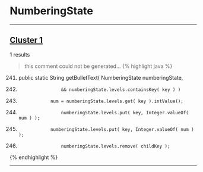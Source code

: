 # NumberingState

***

## [Cluster 1](./1)
1 results
> this comment could not be generated...
{% highlight java %}
241. public static String getBulletText( NumberingState numberingState,
255.                     && numberingState.levels.containsKey( key ) )
257.                 num = numberingState.levels.get( key ).intValue();
261.                     numberingState.levels.put( key, Integer.valueOf( num ) );
267.                 numberingState.levels.put( key, Integer.valueOf( num ) );
276.                     numberingState.levels.remove( childKey );
{% endhighlight %}

***

